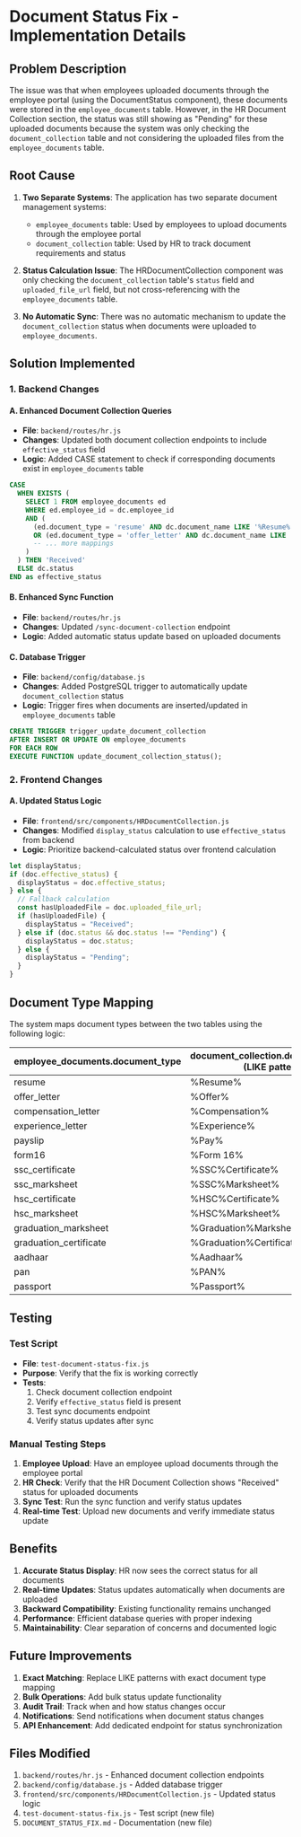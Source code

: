 # Document Status Fix - Implementation Details

## Problem Description

The issue was that when employees uploaded documents through the employee portal (using the DocumentStatus component), these documents were stored in the `employee_documents` table. However, in the HR Document Collection section, the status was still showing as "Pending" for these uploaded documents because the system was only checking the `document_collection` table and not considering the uploaded files from the `employee_documents` table.

## Root Cause

1. **Two Separate Systems**: The application has two separate document management systems:

   - `employee_documents` table: Used by employees to upload documents through the employee portal
   - `document_collection` table: Used by HR to track document requirements and status

2. **Status Calculation Issue**: The HRDocumentCollection component was only checking the `document_collection` table's `status` field and `uploaded_file_url` field, but not cross-referencing with the `employee_documents` table.

3. **No Automatic Sync**: There was no automatic mechanism to update the `document_collection` status when documents were uploaded to `employee_documents`.

## Solution Implemented

### 1. Backend Changes

#### A. Enhanced Document Collection Queries

- **File**: `backend/routes/hr.js`
- **Changes**: Updated both document collection endpoints to include `effective_status` field
- **Logic**: Added CASE statement to check if corresponding documents exist in `employee_documents` table

```sql
CASE
  WHEN EXISTS (
    SELECT 1 FROM employee_documents ed
    WHERE ed.employee_id = dc.employee_id
    AND (
      (ed.document_type = 'resume' AND dc.document_name LIKE '%Resume%')
      OR (ed.document_type = 'offer_letter' AND dc.document_name LIKE '%Offer%')
      -- ... more mappings
    )
  ) THEN 'Received'
  ELSE dc.status
END as effective_status
```

#### B. Enhanced Sync Function

- **File**: `backend/routes/hr.js`
- **Changes**: Updated `/sync-document-collection` endpoint
- **Logic**: Added automatic status update based on uploaded documents

#### C. Database Trigger

- **File**: `backend/config/database.js`
- **Changes**: Added PostgreSQL trigger to automatically update `document_collection` status
- **Logic**: Trigger fires when documents are inserted/updated in `employee_documents` table

```sql
CREATE TRIGGER trigger_update_document_collection
AFTER INSERT OR UPDATE ON employee_documents
FOR EACH ROW
EXECUTE FUNCTION update_document_collection_status();
```

### 2. Frontend Changes

#### A. Updated Status Logic

- **File**: `frontend/src/components/HRDocumentCollection.js`
- **Changes**: Modified `display_status` calculation to use `effective_status` from backend
- **Logic**: Prioritize backend-calculated status over frontend calculation

```javascript
let displayStatus;
if (doc.effective_status) {
  displayStatus = doc.effective_status;
} else {
  // Fallback calculation
  const hasUploadedFile = doc.uploaded_file_url;
  if (hasUploadedFile) {
    displayStatus = "Received";
  } else if (doc.status && doc.status !== "Pending") {
    displayStatus = doc.status;
  } else {
    displayStatus = "Pending";
  }
}
```

## Document Type Mapping

The system maps document types between the two tables using the following logic:

| employee_documents.document_type | document_collection.document_name (LIKE pattern) |
| -------------------------------- | ------------------------------------------------ |
| resume                           | %Resume%                                         |
| offer_letter                     | %Offer%                                          |
| compensation_letter              | %Compensation%                                   |
| experience_letter                | %Experience%                                     |
| payslip                          | %Pay%                                            |
| form16                           | %Form 16%                                        |
| ssc_certificate                  | %SSC%Certificate%                                |
| ssc_marksheet                    | %SSC%Marksheet%                                  |
| hsc_certificate                  | %HSC%Certificate%                                |
| hsc_marksheet                    | %HSC%Marksheet%                                  |
| graduation_marksheet             | %Graduation%Marksheet%                           |
| graduation_certificate           | %Graduation%Certificate%                         |
| aadhaar                          | %Aadhaar%                                        |
| pan                              | %PAN%                                            |
| passport                         | %Passport%                                       |

## Testing

### Test Script

- **File**: `test-document-status-fix.js`
- **Purpose**: Verify that the fix is working correctly
- **Tests**:
  1. Check document collection endpoint
  2. Verify `effective_status` field is present
  3. Test sync documents endpoint
  4. Verify status updates after sync

### Manual Testing Steps

1. **Employee Upload**: Have an employee upload documents through the employee portal
2. **HR Check**: Verify that the HR Document Collection shows "Received" status for uploaded documents
3. **Sync Test**: Run the sync function and verify status updates
4. **Real-time Test**: Upload new documents and verify immediate status update

## Benefits

1. **Accurate Status Display**: HR now sees the correct status for all documents
2. **Real-time Updates**: Status updates automatically when documents are uploaded
3. **Backward Compatibility**: Existing functionality remains unchanged
4. **Performance**: Efficient database queries with proper indexing
5. **Maintainability**: Clear separation of concerns and documented logic

## Future Improvements

1. **Exact Matching**: Replace LIKE patterns with exact document type mapping
2. **Bulk Operations**: Add bulk status update functionality
3. **Audit Trail**: Track when and how status changes occur
4. **Notifications**: Send notifications when document status changes
5. **API Enhancement**: Add dedicated endpoint for status synchronization

## Files Modified

1. `backend/routes/hr.js` - Enhanced document collection endpoints
2. `backend/config/database.js` - Added database trigger
3. `frontend/src/components/HRDocumentCollection.js` - Updated status logic
4. `test-document-status-fix.js` - Test script (new file)
5. `DOCUMENT_STATUS_FIX.md` - Documentation (new file)
